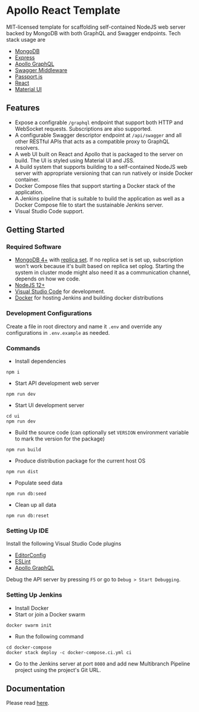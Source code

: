 # Apollo React Template
MIT-licensed template for scaffolding self-contained NodeJS web server backed by MongoDB with both GraphQL and Swagger endpoints. Tech stack usage are
  - [MongoDB](https://www.mongodb.com)
  - [Express](https://expressjs.com)
  - [Apollo GraphQL](https://www.apollographql.com)
  - [Swagger Middleware](https://apitools.dev/swagger-express-middleware)
  - [Passport.js](http://www.passportjs.org)
  - [React](https://reactjs.org)
  - [Material UI](https://material-ui.com)

## Features
  - Expose a configrable `/graphql` endpoint that support both HTTP and WebSocket requests. Subscriptions are also supported.
  - A configurable Swagger descriptor endpoint at `/api/swagger` and all other RESTful APIs that acts as a compatible proxy to GraphQL resolvers.
  - A web UI built on React and Apollo that is packaged to the server on build. The UI is styled using Material UI and JSS.
  - A build system that supports building to a self-contained NodeJS web server with appropriate versioning that can run natively or inside Docker container.
  - Docker Compose files that support starting a Docker stack of the application.
  - A Jenkins pipeline that is suitable to build the application as well as a Docker Compose file to start the sustainable Jenkins server.
  - Visual Studio Code support.

## Getting Started
### Required Software
  - [MongoDB 4+](https://www.mongodb.com) with [replica set](https://docs.mongodb.com/manual/tutorial/deploy-replica-set). If no replica set is set up, subscription won't work because it's built based on replica set oplog. Starting the system in cluster mode might also need it as a communication channel, depends on how we code.
  - [NodeJS 12+](https://nodejs.org)
  - [Visual Studio Code](https://code.visualstudio.com) for development.
  - [Docker](https://docs.docker.com/install) for hosting Jenkins and building docker distributions

### Development Configurations
Create a file in root directory and name it `.env` and override any configurations in `.env.example` as needed.

### Commands
  - Install dependencies
```shell
npm i
```
  - Start API development web server
```shell
npm run dev
```
  - Start UI development server
```shell
cd ui
npm run dev
```
  - Build the source code (can optionally set `VERSION` environment variable to mark the version for the package)
```shell
npm run build
```
  - Produce distribution package for the current host OS
```shell
npm run dist
```
  - Populate seed data
```shell
npm run db:seed
```
  - Clean up all data
```shell
npm run db:reset
```

### Setting Up IDE
Install the following Visual Studio Code plugins
  - [EditorConfig](https://marketplace.visualstudio.com/items?itemName=EditorConfig.EditorConfig)
  - [ESLint](https://marketplace.visualstudio.com/items?itemName=dbaeumer.vscode-eslint)
  - [Apollo GraphQL](https://marketplace.visualstudio.com/items?itemName=apollographql.vscode-apollo)

Debug the API server by pressing `F5` or go to `Debug > Start Debugging`.

### Setting Up Jenkins
  - Install Docker
  - Start or join a Docker swarm
```shell
docker swarm init
```
  - Run the following command
```shell
cd docker-compose
docker stack deploy -c docker-compose.ci.yml ci
```
  - Go to the Jenkins server at port `8080` and add new Multibranch Pipeline project using the project's Git URL.

## Documentation
Please read [here](/docs).
